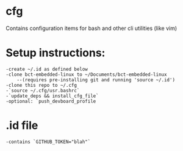 # cfg

Contains configuration items for bash and other cli utilities (like vim)

# Setup instructions:
    -create ~/.id as defined below
    -clone bct-embedded-linux to ~/Documents/bct-embedded-linux
        --(requires pre-installing git and running 'source ~/.id')
    -clone this repo to ~/.cfg
    -`source ~/.cfg/usr.bashrc`
    -`update_deps && install_cfg_file`
    -optional: `push_devboard_profile

# .id file
    -contains `GITHUB_TOKEN="blah"`